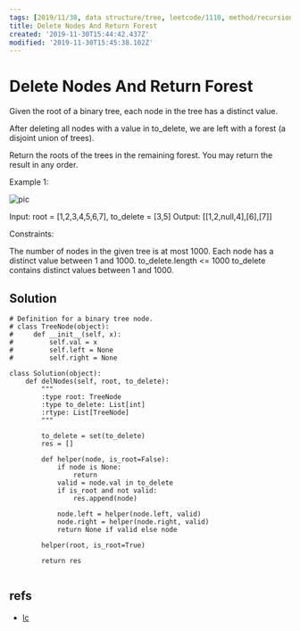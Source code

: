 ```yaml
---
tags: [2019/11/30, data structure/tree, leetcode/1110, method/recursion]
title: Delete Nodes And Return Forest
created: '2019-11-30T15:44:42.437Z'
modified: '2019-11-30T15:45:38.102Z'
---
```


# Delete Nodes And Return Forest

Given the root of a binary tree, each node in the tree has a distinct value.

After deleting all nodes with a value in to_delete, we are left with a forest (a disjoint union of trees).

Return the roots of the trees in the remaining forest.  You may return the result in any order.

 

Example 1:

![pic](https://assets.leetcode.com/uploads/2019/07/01/screen-shot-2019-07-01-at-53836-pm.png)

Input: root = [1,2,3,4,5,6,7], to_delete = [3,5]
Output: [[1,2,null,4],[6],[7]]
 

Constraints:

The number of nodes in the given tree is at most 1000.
Each node has a distinct value between 1 and 1000.
to_delete.length <= 1000
to_delete contains distinct values between 1 and 1000.

## Solution

```
# Definition for a binary tree node.
# class TreeNode(object):
#     def __init__(self, x):
#         self.val = x
#         self.left = None
#         self.right = None

class Solution(object):
    def delNodes(self, root, to_delete):
        """
        :type root: TreeNode
        :type to_delete: List[int]
        :rtype: List[TreeNode]
        """
        
        to_delete = set(to_delete)
        res = []
        
        def helper(node, is_root=False):
            if node is None:
                return
            valid = node.val in to_delete
            if is_root and not valid:
                res.append(node)
            
            node.left = helper(node.left, valid)
            node.right = helper(node.right, valid)
            return None if valid else node
        
        helper(root, is_root=True)
        
        return res
        

```

## refs

* [lc](https://leetcode.com/problems/delete-nodes-and-return-forest/)
